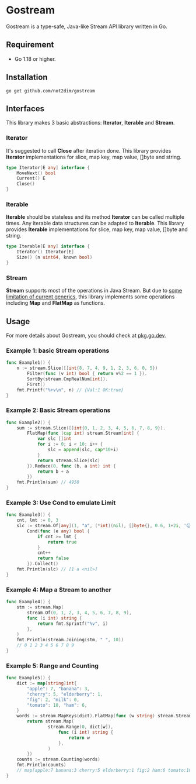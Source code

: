 # Gostream

Gostream is a type-safe, Java-like Stream API library written in Go.

## Requirement

- Go 1.18 or higher.

## Installation

```shell
go get github.com/not2dim/gostream
```

## Interfaces

This library makes 3 basic abstractions: **Iterator**, **Iterable** and **Stream**.

### Iterator

It's suggested to call **Close** after iteration done. This library provides **Iterator** implementations for slice, map
key, map value, []byte and string.

```go
type Iterator[E any] interface {
    MoveNext() bool
    Current() E
    Close()
}
```

### Iterable

**Iterable** should be stateless and its method **Iterator** can be called multiple times. Any iterable data structures
can be adapted to **Iterable**. This library provides **Iterable** implementations for slice, map key, map value, []byte
and string.

```go
type Iterable[E any] interface {
    Iterator() Iterator[E]
    Size() (n uint64, known bool)
}
```

### Stream

**Stream** supports most of the operations in Java Stream. But due
to [some limitation of current generics](https://tip.golang.org/doc/go1.18#generics), this library implements some
operations including **Map** and **FlatMap** as functions.

## Usage

For more details about Gostream, you should check at [pkg.go.dev](https://pkg.go.dev/github.com/not2dim/gostream/).

### Example 1: basic Stream operations

```go
func Example1() {
    n := stream.Slice([]int{8, 7, 4, 9, 1, 2, 3, 6, 0, 5})
        Filter(func (v int) bool { return v%2 == 1 }).
        SortBy(stream.CmpRealNum[int]).
        First()
    fmt.Printf("%+v\n", n) // {Val:1 OK:true}
}
```

### Example 2: Basic Stream operations

```go
func Example2() {
    sum := stream.Slice([]int{0, 1, 2, 3, 4, 5, 6, 7, 8, 9}).
        FlatMap(func (cap int) stream.Stream[int] {
            var slc []int
            for i := 0; i < 10; i++ {
                slc = append(slc, cap*10+i)
            }
            return stream.Slice(slc)
        }).Reduce(0, func (b, a int) int {
            return b + a
        })
    fmt.Println(sum) // 4950
}
```

### Example 3: Use Cond to emulate Limit

```go
func Example3() {
    cnt, lmt := 0, 3
    slc := stream.Of[any](1, "a", (*int)(nil), []byte{}, 0.6, 1+2i, '😔').
        Cond(func (e any) bool {
            if cnt >= lmt {
                return true
            }
            cnt++
            return false
        }).Collect()
    fmt.Println(slc) // [1 a <nil>]
}
```

### Example 4: Map a Stream to another

```go
func Example4() {
    stm := stream.Map(
        stream.Of(0, 1, 2, 3, 4, 5, 6, 7, 8, 9),
        func (i int) string {
            return fmt.Sprintf("%v", i)
        },
    )
    fmt.Println(stream.Joining(stm, " ", 10))
    // 0 1 2 3 4 5 6 7 8 9
}
```

### Example 5: Range and Counting

```go
func Example5() {
    dict := map[string]int{
        "apple": 7, "banana": 3,
        "cherry": 5, "elderberry": 1,
        "fig": 2, "milk": 0,
        "tomato": 10, "ham": 6,
    }
    words := stream.MapKeys(dict).FlatMap(func (w string) stream.Stream[string] {
        return stream.Map(
                stream.Range(0, dict[w]),
                    func (i int) string {
                        return w
                    },
                )
        })
    counts := stream.Counting(words)
    fmt.Println(counts)
    // map[apple:7 banana:3 cherry:5 elderberry:1 fig:2 ham:6 tomato:10]
}
```
